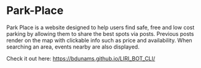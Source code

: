 # Park-Place

Park Place is a website designed to help users find safe, free and low cost parking by allowing them to share the best spots via posts.
Previous posts render on the map with clickable info such as price and availability. When searching an area, events nearby are also displayed.

Check it out here: https://bdunams.github.io/LIRI_BOT_CLI/
